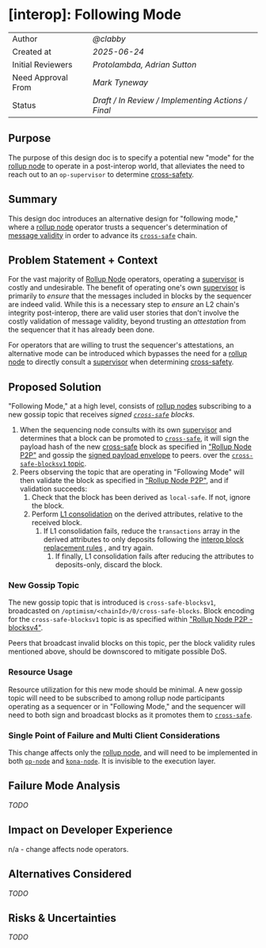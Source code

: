 # [interop]: Following Mode

|                    |                                                    |
| ------------------ | -------------------------------------------------- |
| Author             | _@clabby_                                          |
| Created at         | _2025-06-24_                                       |
| Initial Reviewers  | _Protolambda, Adrian Sutton_                       |
| Need Approval From | _Mark Tyneway_                                     |
| Status             | _Draft / In Review / Implementing Actions / Final_ |

## Purpose

The purpose of this design doc is to specify a potential new "mode" for the [rollup node][rollup-node] to operate in a
post-interop world, that alleviates the need to reach out to an `op-supervisor` to determine [cross-safety][cross-safe].

## Summary

This design doc introduces an alternative design for "following mode," where a [rollup node][rollup-node] operator
trusts a sequencer's determination of
[message validity](https://specs.optimism.io/interop/messaging.html#invalid-messages) in order to advance its
[`cross-safe`][cross-safe] chain.

## Problem Statement + Context

For the vast majority of [Rollup Node][rollup-node] operators, operating a [supervisor][supervisor] is costly and
undesirable. The benefit of operating one's own [supervisor][supervisor] is primarily to _ensure_ that the messages
included in blocks by the sequencer are indeed valid. While this is a necessary step to _ensure_ an L2 chain's integrity
post-interop, there are valid user stories that don't involve the costly validation of message validity, beyond trusting
an _attestation_ from the sequencer that it has already been done.

For operators that are willing to trust the sequencer's attestations, an alternative mode can be introduced which
bypasses the need for a [rollup node][rollup-node] to directly consult a [supervisor][supervisor] when determining
[cross-safety][cross-safe].

## Proposed Solution

"Following Mode," at a high level, consists of [rollup nodes][rollup-node] subscribing to a new gossip topic that
receives _signed [`cross-safe`][cross-safe] blocks_.

1. When the sequencing node consults with its own [supervisor][supervisor] and determines that a block can be promoted
to [`cross-safe`][cross-safe], it will sign the payload hash of the new [cross-safe][cross-safe] block as specified in
["Rollup Node P2P"](https://specs.optimism.io/protocol/rollup-node-p2p.html#block-signatures) and gossip the
[signed payload envelope](https://specs.optimism.io/protocol/rollup-node-p2p.html#block-encoding) to peers.
over the [`cross-safe-blocksv1` topic](#new-gossip-topic).
1. Peers observing the topic that are operating in "Following Mode" will then validate the block as specified in
["Rollup Node P2P"](https://specs.optimism.io/protocol/rollup-node-p2p.html#block-validation), and if validation succeeds:
    1. Check that the block has been derived as `local-safe`. If not, ignore the block.
    1. Perform [L1 consolidation](https://specs.optimism.io/protocol/derivation.html#l1-consolidation-payload-attributes-matching)
    on the derived attributes, relative to the received block.
        1. If L1 consolidation fails, reduce the `transactions` array in the derived attributes to only deposits
        following the [interop block replacement rules](https://specs.optimism.io/interop/derivation.html#replacing-invalid-blocks)
        , and try again.
            1. If finally, L1 consolidation fails after reducing the attributes to deposits-only, discard the block.

### New Gossip Topic

The new gossip topic that is introduced is `cross-safe-blocksv1`, broadcasted on
`/optimism/<chainId>/0/cross-safe-blocks`. Block encoding for the `cross-safe-blocksv1` topic is as specified within
["Rollup Node P2P - blocksv4"](https://specs.optimism.io/protocol/rollup-node-p2p.html#block-encoding).

Peers that broadcast invalid blocks on this topic, per the block validity rules mentioned above, should be downscored
to mitigate possible DoS.

### Resource Usage

Resource utilization for this new mode should be minimal. A new gossip topic will need to be subscribed to among
rollup node participants operating as a sequencer or in "Following Mode," and the sequencer will need to both sign
and broadcast blocks as it promotes them to [`cross-safe`][cross-safe].

### Single Point of Failure and Multi Client Considerations

This change affects only the [rollup node][rollup-node], and will need to be implemented in both
[`op-node`](https://github.com/ethereum-optimism/optimism/tree/develop/op-node) and
[`kona-node`](https://github.com/op-rs/kona). It is invisible to the execution layer.

## Failure Mode Analysis

_TODO_

## Impact on Developer Experience

n/a - change affects node operators.

## Alternatives Considered

_TODO_

## Risks & Uncertainties

_TODO_

[cross-safe]: https://specs.optimism.io/interop/verifier.html#safe-inputs
[supervisor]: https://specs.optimism.io/interop/supervisor.html#supervisor
[rollup-node]: https://specs.optimism.io/protocol/rollup-node.html
